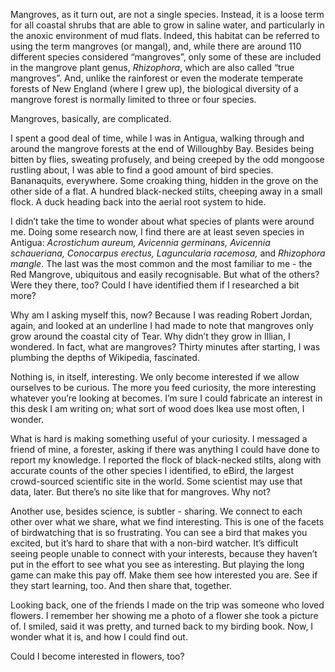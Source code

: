 Mangroves, as it turn out, are not a single species. Instead, it is a loose term for all coastal shrubs that are able to grow in saline water, and particularly in the anoxic environment of mud flats. Indeed, this habitat can be referred to using the term mangroves (or mangal), and, while there are around 110 different species considered “mangroves”, only some of these are included in the mangrove plant genus, _Rhizophora_, which are also called “true mangroves”. And, unlike the rainforest or even the moderate temperate forests of New England (where I grew up), the biological diversity of a mangrove forest is normally limited to three or four species.

Mangroves, basically, are complicated.

I spent a good deal of time, while I was in Antigua, walking through and around the mangrove forests at the end of Willoughby Bay. Besides being bitten by flies, sweating profusely, and being creeped by the odd mongoose rustling about, I was able to find a good amount of bird species. Bananaquits, everywhere. Some croaking thing, hidden in the grove on the other side of a flat. A hundred black-necked stilts, cheeping away in a small flock. A duck heading back into the aerial root system to hide. 

I didn’t take the time to wonder about what species of plants were around me. Doing some research now, I find there are at least seven species in Antigua: _Acrostichum aureum, Avicennia germinans, Avicennia schaueriana, Conocarpus erectus, Laguncularia racemosa,_ and _Rhizophora mangle_. The last was the most common and the most familiar to me - the Red Mangrove, ubiquitous and easily recognisable. But what of the others? Were they there, too? Could I have identified them if I researched a bit more?

Why am I asking myself this, now? Because I was reading Robert Jordan, again, and looked at an underline I had made to note that mangroves only grow around the coastal city of Tear. Why didn’t they grow in Illian, I wondered. In fact, what are mangroves? Thirty minutes after starting, I was plumbing the depths of Wikipedia, fascinated. 

Nothing is, in itself, interesting. We only become interested if we allow ourselves to be curious. The more you feed curiosity, the more interesting whatever you’re looking at becomes. I’m sure I could fabricate an interest in this desk I am writing on; what sort of wood does Ikea use most often, I wonder.   
  
What is hard is making something useful of your curiosity. I messaged a friend of mine, a forester, asking if there was anything I could have done to report my knowledge. I reported the flock of black-necked stilts, along with accurate counts of the other species I identified, to eBird, the largest crowd-sourced scientific site in the world. Some scientist may use that data, later. But there’s no site like that for mangroves. Why not?

Another use, besides science, is subtler - sharing. We connect to each other over what we share, what we find interesting. This is one of the facets of birdwatching that is so frustrating. You can see a bird that makes you excited, but it’s hard to share that with a non-bird watcher. It’s difficult seeing people unable to connect with your interests, because they haven’t put in the effort to see what you see as interesting. But playing the long game can make this pay off. Make them see how interested you are. See if they start learning, too. And then share that, together.

Looking back, one of the friends I made on the trip was someone who loved flowers. I remember her showing me a photo of a flower she took a picture of. I smiled, said it was pretty, and turned back to my birding book. Now, I wonder what it is, and how I could find out.

Could I become interested in flowers, too?
